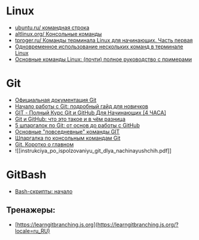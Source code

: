# Linux

- [ubuntu.ru/ командная строка](https://help.ubuntu.ru/wiki/%D0%BA%D0%BE%D0%BC%D0%B0%D0%BD%D0%B4%D0%BD%D0%B0%D1%8F_%D1%81%D1%82%D1%80%D0%BE%D0%BA%D0%B0)
- [altlinux.org/ Консольные команды](https://www.altlinux.org/%D0%9A%D0%BE%D0%BD%D1%81%D0%BE%D0%BB%D1%8C%D0%BD%D1%8B%D0%B5_%D0%BA%D0%BE%D0%BC%D0%B0%D0%BD%D0%B4%D1%8B)
- [tproger.ru/ Команды терминала Linux для начинающих. Часть первая](https://tproger.ru/translations/instrumenty-terminala-linux-pervaja-chast/)
- [Одновременное использование нескольких команд в терминале Linux](https://ciksiti.com/ru/chapters/9468-how-to-run-multiple-linux-commands-at-once-in-linux-terminal)
- [Основные команды Linux: (почти) полное руководство с примерами](https://selectel.ru/blog/basic-linux-commands/)

# Git

- [Официальная документация Git](https://git-scm.com/doc)
- [Начало работы с Git: подробный гайд для новичков](https://javarush.com/groups/posts/2683-nachalo-rabotih-s-git-podrobnihy-gayd-dlja-novichkov)
- [GIT - Полный Курс Git и GitHub Для Начинающих [4 ЧАСА]](https://www.youtube.com/watch?app=desktop&v=O00FTZDxD0o&feature=youtu.be)
- [Git и GitHub: что это такое и в чём разница](https://tproger.ru/translations/difference-between-git-and-github/)
- [5 шпаргалок по Git: от основ до работы с GitHub](https://tproger.ru/articles/5-shpargalok-po-git-ot-osnov-do-raboty-s-github/)
- [Основные "повседневные" команды GIT](https://gist.github.com/avshatalov48/a9c6d5e3b6492a27362dfffe01b07a10)
- [Шпаргалка по консольным командам Git](https://github.com/cyberspacedk/Git-commands)
- [Git. Коротко о главном](https://habr.com/ru/post/588801/)
- ![[instrukciya_po_ispolzovaniyu_git_dlya_nachinayushchih.pdf]]

# GitBash
- [Bash-скрипты: начало](https://habr.com/ru/company/ruvds/blog/325522/)

## Тренажеры:
- [https://learngitbranching.js.org](https://learngitbranching.js.org/?locale=ru_RU)